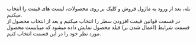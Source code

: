 <p>بله، بعد از ورود به ماژول فروش و کلیک بر روی محصولات، لیست های قیمت را انتخاب میکنیم.<br>در قسمت قوانین قیمت افزودن سطر را انتخاب میکنیم و بعد از انتخاب محصول از قسمت شرایط (اعمال شدن بر) فیلد محصول نمایش داده میشود که میبایست محصول مورد نظر خود را در این قسمت انتخاب کنیم.</p>